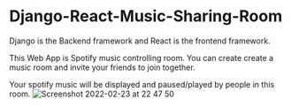 # Django-React-Music-Sharing-Room
Django is the Backend framework and React is the frontend framework.

This Web App is Spotify music controlling room. You can create create a music room and invite your friends to join together. 

Your spotify music will be displayed and paused/played by people in this room.
![Screenshot 2022-02-23 at 22 47 50](https://user-images.githubusercontent.com/74383677/155422356-7d491df8-0014-46d0-bef2-4bd5b10660c0.png)
